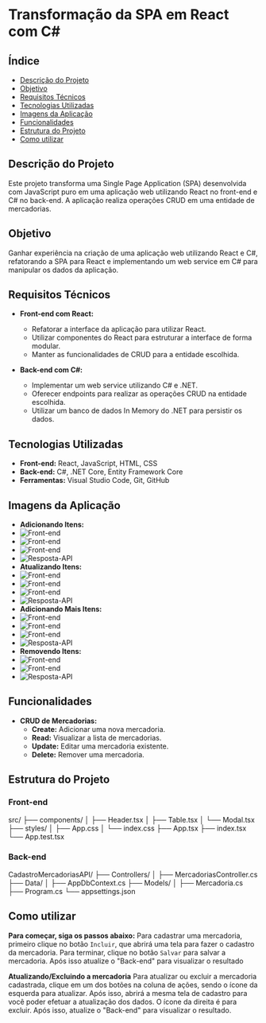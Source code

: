 # Transformação da SPA em React com C#

## Índice

- [Descrição do Projeto](#descrição-do-projeto)
- [Objetivo](#objetivo)
- [Requisitos Técnicos](#requisitos-técnicos)
- [Tecnologias Utilizadas](#tecnologias-utilizadas)
- [Imagens da Aplicação](#imagens-da-aplicação)
- [Funcionalidades](#funcionalidades)
- [Estrutura do Projeto](#estrutura-do-projeto)
- [Como utilizar](#como-utilizar)

## Descrição do Projeto

Este projeto transforma uma Single Page Application (SPA) desenvolvida com JavaScript puro em uma aplicação web utilizando React no front-end e C# no back-end. A aplicação realiza operações CRUD em uma entidade de mercadorias.

## Objetivo

Ganhar experiência na criação de uma aplicação web utilizando React e C#, refatorando a SPA para React e implementando um web service em C# para manipular os dados da aplicação.

## Requisitos Técnicos

- **Front-end com React:**
  - Refatorar a interface da aplicação para utilizar React.
  - Utilizar componentes do React para estruturar a interface de forma modular.
  - Manter as funcionalidades de CRUD para a entidade escolhida.
  
- **Back-end com C#:**
  - Implementar um web service utilizando C# e .NET.
  - Oferecer endpoints para realizar as operações CRUD na entidade escolhida.
  - Utilizar um banco de dados In Memory do .NET para persistir os dados.

## Tecnologias Utilizadas

- **Front-end:** React, JavaScript, HTML, CSS
- **Back-end:** C#, .NET Core, Entity Framework Core
- **Ferramentas:** Visual Studio Code, Git, GitHub

## Imagens da Aplicação
- **Adicionando Itens:**
- ![Front-end](./src/assets/image/0.png)
- ![Front-end](./src/assets/image/1.png)
- ![Front-end](./src/assets/image/2.png)
- ![Resposta-API](./src/assets/image/3.png)
- **Atualizando Itens:**
- ![Front-end](./src/assets/image/4.png)
- ![Front-end](./src/assets/image/5.png)
- ![Front-end](./src/assets/image/6.png)
- ![Resposta-API](./src/assets/image/7.png)
- **Adicionando Mais Itens:**
- ![Front-end](./src/assets/image/8.png)
- ![Front-end](./src/assets/image/9.png)
- ![Front-end](./src/assets/image/10.png)
- ![Resposta-API](./src/assets/image/11.png)
- **Removendo Itens:**
- ![Front-end](./src/assets/image/12.png)
- ![Front-end](./src/assets/image/13.png)
- ![Resposta-API](./src/assets/image/14.png)

## Funcionalidades

- **CRUD de Mercadorias:**
  - **Create:** Adicionar uma nova mercadoria.
  - **Read:** Visualizar a lista de mercadorias.
  - **Update:** Editar uma mercadoria existente.
  - **Delete:** Remover uma mercadoria.

## Estrutura do Projeto

### Front-end
src/
├── components/
│ ├── Header.tsx
│ ├── Table.tsx
│ └── Modal.tsx
├── styles/
│ ├── App.css
│ └── index.css
├── App.tsx
├── index.tsx
└── App.test.tsx


### Back-end

CadastroMercadoriasAPI/
├── Controllers/
│ ├── MercadoriasController.cs
├── Data/
│ ├── AppDbContext.cs
├── Models/
│ ├── Mercadoria.cs
├── Program.cs
└── appsettings.json


## Como utilizar

**Para começar, siga os passos abaixo:**
Para cadastrar uma mercadoria, primeiro clique no botão `Incluir`, que 
abrirá uma tela para fazer o cadastro da mercadoria. Para terminar, clique 
no botão `Salvar` para salvar a mercadoria. Após isso atualize o "Back-end"
para visualizar o resultado

**Atualizando/Excluindo a mercadoria**
Para atualizar ou excluir a mercadoria cadastrada, clique em um dos botões na 
coluna de ações, sendo o ícone da esquerda para atualizar. Após isso, abrirá a 
mesma tela de cadastro para você poder efetuar a atualização dos dados. O ícone 
da direita é para excluir. Após isso, atualize o "Back-end" para visualizar o 
resultado.

